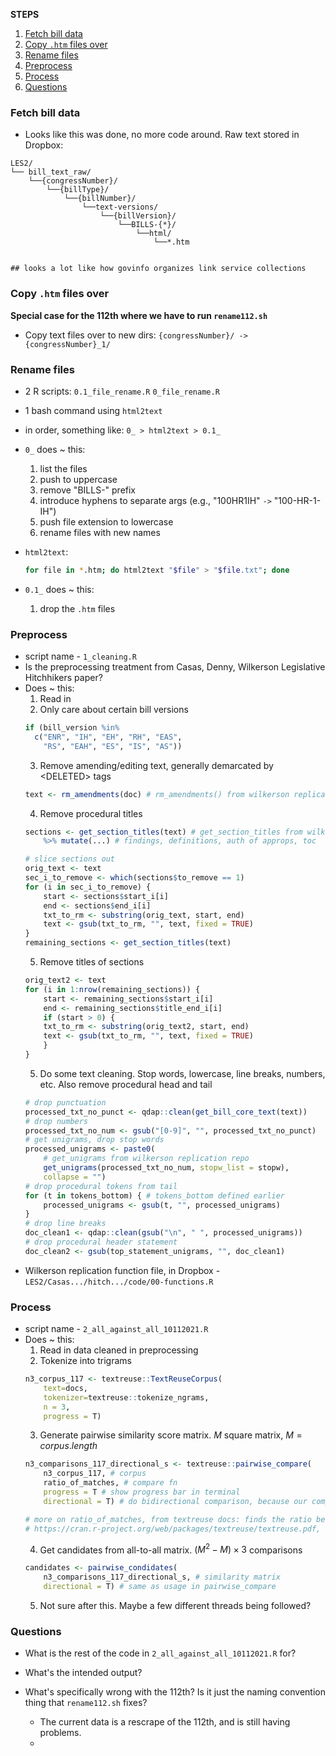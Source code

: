 **STEPS**  
1. [Fetch bill data](#fetch-bill-data)
2. [Copy `.htm` files over](#copy-htm-files-over)
3. [Rename files](#rename-files)
4. [Preprocess](#preprocess)
5. [Process](#process)
6. [Questions](#questions)
### Fetch bill data
- Looks like this was done, no more code around. Raw text stored in Dropbox:
```
LES2/
└── bill_text_raw/ 
    └──{congressNumber}/ 
        └──{billType}/ 
            └──{billNumber}/ 
                └──text-versions/ 
                    └──{billVersion}/ 
                        └──BILLS-{*}/ 
                            └──html/
                                └──*.htm


## looks a lot like how govinfo organizes link service collections
```
### Copy `.htm` files over
**Special case for the 112th where we have to run `rename112.sh`**
- Copy text files over to new dirs: `{congressNumber}/ -> {congressNumber}_1/`

### Rename files
- 2 R scripts: `0.1_file_rename.R` `0_file_rename.R` 
- 1 bash command using `html2text`
- in order, something like: `0_ > html2text > 0.1_`
- `0_` does ~ this:
    1. list the files
    2. push to uppercase
    3. remove "BILLS-" prefix
    4. introduce hyphens to separate args (e.g., "100HR1IH" `->` "100-HR-1-IH")
    5. push file extension to lowercase
    6. rename files with new names  
- `html2text`:  
    ```sh
    for file in *.htm; do html2text "$file" > "$file.txt"; done
    ```

- `0.1_` does ~ this:  
    1. drop the `.htm` files
### Preprocess
- script name - `1_cleaning.R`
- Is the preprocessing treatment from Casas, Denny, Wilkerson Legislative Hitchhikers paper?
- Does ~ this:
    1. Read in
    2. Only care about certain bill versions
    ```R
    if (bill_version %in% 
      c("ENR", "IH", "EH", "RH", "EAS", 
        "RS", "EAH", "ES", "IS", "AS"))
    ```
    3. Remove amending/editing text, generally demarcated by \<DELETED> tags
    ```R
    text <- rm_amendments(doc) # rm_amendments() from wilkerson replication repo
    ```
    4. Remove procedural titles
    ```R
    sections <- get_section_titles(text) # get_section_titles from wilkerson replication repo
        %>% mutate(...) # findings, definitions, auth of approps, toc
    
    # slice sections out
    orig_text <- text
    sec_i_to_remove <- which(sections$to_remove == 1)
    for (i in sec_i_to_remove) {
        start <- sections$start_i[i]
        end <- sections$end_i[i]
        txt_to_rm <- substring(orig_text, start, end)
        text <- gsub(txt_to_rm, "", text, fixed = TRUE)
    }
    remaining_sections <- get_section_titles(text)
    ```
    5. Remove titles of sections
    ```R
    orig_text2 <- text
    for (i in 1:nrow(remaining_sections)) {
        start <- remaining_sections$start_i[i]
        end <- remaining_sections$title_end_i[i]
        if (start > 0) {
        txt_to_rm <- substring(orig_text2, start, end)
        text <- gsub(txt_to_rm, "", text, fixed = TRUE)
        }
    }
    ```
    5. Do some text cleaning. Stop words, lowercase, line breaks, numbers, etc. Also remove procedural head and tail
    ```R
    # drop punctuation
    processed_txt_no_punct <- qdap::clean(get_bill_core_text(text))
    # drop numbers
    processed_txt_no_num <- gsub("[0-9]", "", processed_txt_no_punct)
    # get unigrams, drop stop words
    processed_unigrams <- paste0(
        # get_unigrams from wilkerson replication repo
        get_unigrams(processed_txt_no_num, stopw_list = stopw), 
        collapse = "")
    # drop procedural tokens from tail
    for (t in tokens_bottom) { # tokens_bottom defined earlier
        processed_unigrams <- gsub(t, "", processed_unigrams)
    }
    # drop line breaks
    doc_clean1 <- qdap::clean(gsub("\n", " ", processed_unigrams))
    # drop procedural header statement
    doc_clean2 <- gsub(top_statement_unigrams, "", doc_clean1)
    ```
- Wilkerson replication function file, in Dropbox -  `LES2/Casas.../hitch.../code/00-functions.R`

### Process
- script name - `2_all_against_all_10112021.R`
- Does ~ this:
    1. Read in data cleaned in preprocessing
    2. Tokenize into trigrams
    ```R
    n3_corpus_117 <- textreuse::TextReuseCorpus(
        text=docs, 
        tokenizer=textreuse::tokenize_ngrams, 
        n = 3, 
        progress = T)
    ```
    3. Generate pairwise similarity score matrix. $M$ square matrix, $M = corpus.length$
    ```R
    n3_comparisons_117_directional_s <- textreuse::pairwise_compare(
        n3_corpus_117, # corpus
        ratio_of_matches, # compare fn 
        progress = T # show progress bar in terminal
        directional = T) # do bidirectional comparison, because our compare fn is not commutative (r_of_m(a,b) != r_of_m(b,a))

    # more on ratio_of_matches, from textreuse docs: finds the ratio between the number of items in b that are also in a and the total number of items in b.Note that this similarity measure is directional: it measures how much b borrows from a, but says  nothing about how much of a borrows from b.
    # https://cran.r-project.org/web/packages/textreuse/textreuse.pdf, 17.
    ```
    4. Get candidates from all-to-all matrix. $(M^2 - M)\times3$ comparisons
    ```R
    candidates <- pairwise_condidates(
        n3_comparisons_117_directional_s, # similarity matrix
        directional = T) # same as usage in pairwise_compare
    ```
    5. Not sure after this. Maybe a few different threads being followed?

### Questions
- What is the rest of the code in `2_all_against_all_10112021.R` for?  

- What's the intended output?
- What's specifically wrong with the 112th? Is it just the naming convention thing that `rename112.sh` fixes?
    - The current data is a rescrape of the 112th, and is still having problems.
    -  